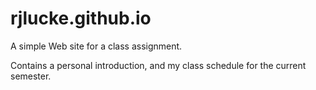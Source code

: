 # rjlucke.github.io

A simple Web site for a class assignment.

Contains a personal introduction, and my class schedule for the current semester.
